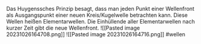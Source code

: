 Das Huygenssches Prinzip besagt, dass man jeden Punkt einer Wellenfront als Ausgangspunkt einer neuen Kreis/Kugelwelle betrachten kann. Diese Wellen heißen Elementarwellen. Die Einhüllende aller Elementarwellen nach kurzer Zeit gibt die neue Wellenfront. 
![[Pasted image 20231026164708.png]]
![[Pasted image 20231026164716.png]]
#wellen 